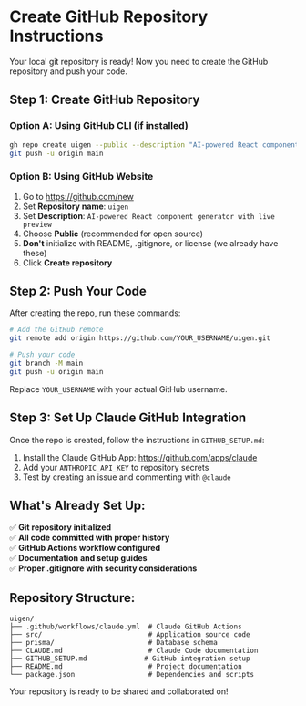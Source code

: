 # Create GitHub Repository Instructions

Your local git repository is ready! Now you need to create the GitHub repository and push your code.

## Step 1: Create GitHub Repository

### Option A: Using GitHub CLI (if installed)
```bash
gh repo create uigen --public --description "AI-powered React component generator with live preview"
git push -u origin main
```

### Option B: Using GitHub Website
1. Go to https://github.com/new
2. Set **Repository name**: `uigen`
3. Set **Description**: `AI-powered React component generator with live preview`
4. Choose **Public** (recommended for open source)
5. **Don't** initialize with README, .gitignore, or license (we already have these)
6. Click **Create repository**

## Step 2: Push Your Code

After creating the repo, run these commands:

```bash
# Add the GitHub remote
git remote add origin https://github.com/YOUR_USERNAME/uigen.git

# Push your code
git branch -M main
git push -u origin main
```

Replace `YOUR_USERNAME` with your actual GitHub username.

## Step 3: Set Up Claude GitHub Integration

Once the repo is created, follow the instructions in `GITHUB_SETUP.md`:

1. Install the Claude GitHub App: https://github.com/apps/claude
2. Add your `ANTHROPIC_API_KEY` to repository secrets
3. Test by creating an issue and commenting with `@claude`

## What's Already Set Up:

✅ **Git repository initialized**  
✅ **All code committed with proper history**  
✅ **GitHub Actions workflow configured**  
✅ **Documentation and setup guides**  
✅ **Proper .gitignore with security considerations**

## Repository Structure:
```
uigen/
├── .github/workflows/claude.yml  # Claude GitHub Actions
├── src/                          # Application source code
├── prisma/                       # Database schema
├── CLAUDE.md                     # Claude Code documentation
├── GITHUB_SETUP.md              # GitHub integration setup
├── README.md                     # Project documentation
└── package.json                  # Dependencies and scripts
```

Your repository is ready to be shared and collaborated on!